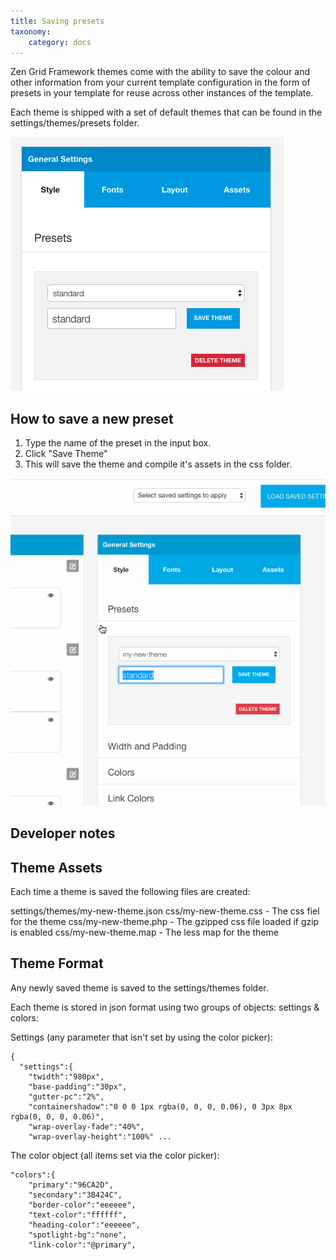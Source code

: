 ```yaml
---
title: Saving presets
taxonomy:
    category: docs
---
```



Zen Grid Framework themes come with the ability to save the colour and other information from your current template configuration in the form of presets in your template for reuse across other instances of the template.

Each theme is shipped with a set of default themes that can be found in the settings/themes/presets folder.


![Saving presets](presets.png)


## How to save a new preset

1. Type the name of the preset in the input box.
2. Click "Save Theme"
3. This will save the theme and compile it's assets in the css folder.

![My new theme](save-preset.gif)

## Developer notes

## Theme Assets
Each time a theme is saved the following files are created:

settings/themes/my-new-theme.json
css/my-new-theme.css - The css fiel for the theme
css/my-new-theme.php - The gzipped css file loaded if gzip is enabled
css/my-new-theme.map - The less map for the theme 

## Theme Format
Any newly saved theme is saved to the settings/themes folder.

Each theme is stored in json format using two groups of objects: settings & colors:

Settings (any parameter that isn't set by using the color picker): 

	{
	  "settings":{
	    "twidth":"980px",
	    "base-padding":"30px",
	    "gutter-pc":"2%",
	    "containershadow":"0 0 0 1px rgba(0, 0, 0, 0.06), 0 3px 8px rgba(0, 0, 0, 0.06)",
	    "wrap-overlay-fade":"40%",
	    "wrap-overlay-height":"100%" ...

The color object (all items set via the color picker):

	"colors":{
	    "primary":"96CA2D",
	    "secondary":"3B424C",
	    "border-color":"eeeeee",
	    "text-color":"ffffff",
	    "heading-color":"eeeeee",
	    "spotlight-bg":"none",
	    "link-color":"@primary",

